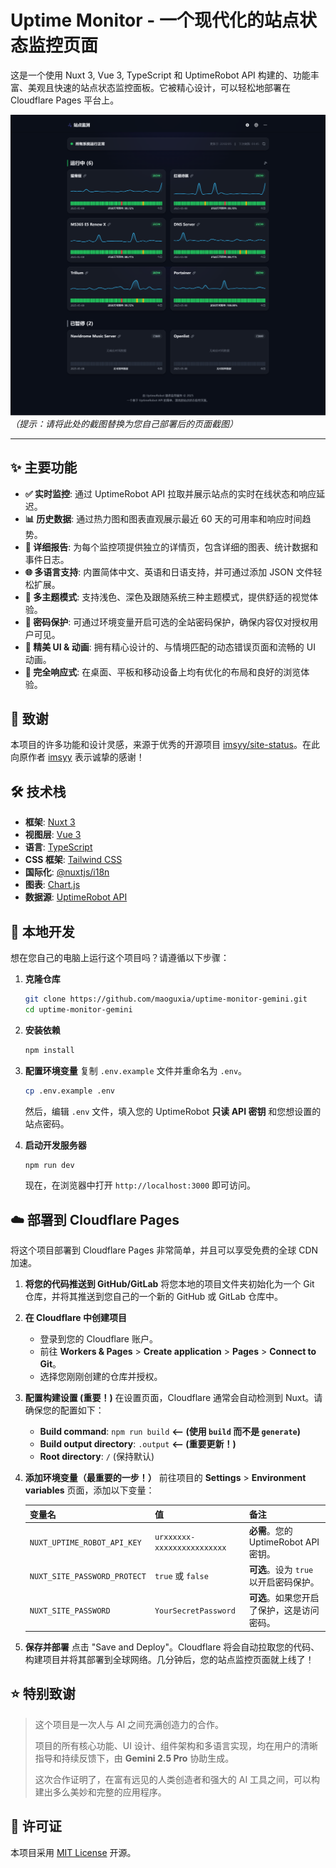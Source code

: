 # Uptime Monitor - 一个现代化的站点状态监控页面

这是一个使用 Nuxt 3, Vue 3, TypeScript 和 UptimeRobot API 构建的、功能丰富、美观且快速的站点状态监控面板。它被精心设计，可以轻松地部署在 Cloudflare Pages 平台上。

![项目截图](./screenshot.png)
_（提示：请将此处的截图替换为您自己部署后的页面截图）_

---

## ✨ 主要功能

- **✅ 实时监控**: 通过 UptimeRobot API 拉取并展示站点的实时在线状态和响应延迟。
- **📊 历史数据**: 通过热力图和图表直观展示最近 60 天的可用率和响应时间趋势。
- **📄 详细报告**: 为每个监控项提供独立的详情页，包含详细的图表、统计数据和事件日志。
- **🌐 多语言支持**: 内置简体中文、英语和日语支持，并可通过添加 JSON 文件轻松扩展。
- **🎨 多主题模式**: 支持浅色、深色及跟随系统三种主题模式，提供舒适的视觉体验。
- **🔐 密码保护**: 可通过环境变量开启可选的全站密码保护，确保内容仅对授权用户可见。
- **🎨 精美 UI & 动画**: 拥有精心设计的、与情境匹配的动态错误页面和流畅的 UI 动画。
- **📱 完全响应式**: 在桌面、平板和移动设备上均有优化的布局和良好的浏览体验。

## 🙏 致谢

本项目的许多功能和设计灵感，来源于优秀的开源项目 [imsyy/site-status](https://github.com/imsyy/site-status)。在此向原作者 [imsyy](https://github.com/imsyy) 表示诚挚的感谢！

## 🛠️ 技术栈

- **框架**: [Nuxt 3](https://nuxt.com/)
- **视图层**: [Vue 3](https://vuejs.org/)
- **语言**: [TypeScript](https://www.typescriptlang.org/)
- **CSS 框架**: [Tailwind CSS](https://tailwindcss.com/)
- **国际化**: [@nuxtjs/i18n](https://i18n.nuxtjs.org/)
- **图表**: [Chart.js](https://www.chartjs.org/)
- **数据源**: [UptimeRobot API](https://uptimerobot.com/api/)

## 🚀 本地开发

想在您自己的电脑上运行这个项目吗？请遵循以下步骤：

1.  **克隆仓库**
    ```bash
    git clone https://github.com/maoguxia/uptime-monitor-gemini.git
    cd uptime-monitor-gemini
    ```

2.  **安装依赖**
    ```bash
    npm install
    ```

3.  **配置环境变量**
    复制 `.env.example` 文件并重命名为 `.env`。
    ```bash
    cp .env.example .env
    ```
    然后，编辑 `.env` 文件，填入您的 UptimeRobot **只读 API 密钥** 和您想设置的站点密码。

4.  **启动开发服务器**
    ```bash
    npm run dev
    ```
    现在，在浏览器中打开 `http://localhost:3000` 即可访问。

## ☁️ 部署到 Cloudflare Pages

将这个项目部署到 Cloudflare Pages 非常简单，并且可以享受免费的全球 CDN 加速。

1.  **将您的代码推送到 GitHub/GitLab**
    将您本地的项目文件夹初始化为一个 Git 仓库，并将其推送到您自己的一个新的 GitHub 或 GitLab 仓库中。

2.  **在 Cloudflare 中创建项目**
    - 登录到您的 Cloudflare 账户。
    - 前往 **Workers & Pages** > **Create application** > **Pages** > **Connect to Git**。
    - 选择您刚刚创建的仓库并授权。

3.  **配置构建设置 (重要！)**
    在设置页面，Cloudflare 通常会自动检测到 Nuxt。请确保您的配置如下：
    - **Build command**: `npm run build` **<-- (使用 `build` 而不是 `generate`)**
    - **Build output directory**: `.output` **<-- (重要更新！)**
    - **Root directory**: `/` (保持默认)

4.  **添加环境变量（最重要的一步！）**
    前往项目的 **Settings** > **Environment variables** 页面，添加以下变量：

    | 变量名                        | 值                                  | 备注                                     |
    | ----------------------------- | ----------------------------------- | ---------------------------------------- |
    | `NUXT_UPTIME_ROBOT_API_KEY`     | `urxxxxxx-xxxxxxxxxxxxxxxx`         | **必需**。您的 UptimeRobot API 密钥。      |
    | `NUXT_SITE_PASSWORD_PROTECT`  | `true` 或 `false`                   | **可选**。设为 `true` 以开启密码保护。       |
    | `NUXT_SITE_PASSWORD`          | `YourSecretPassword`                | **可选**。如果您开启了保护，这是访问密码。 |

5.  **保存并部署**
    点击 "Save and Deploy"。Cloudflare 将会自动拉取您的代码、构建项目并将其部署到全球网络。几分钟后，您的站点监控页面就上线了！

## ⭐ 特别致谢

> 这个项目是一次人与 AI 之间充满创造力的合作。
>
> 项目的所有核心功能、UI 设计、组件架构和多语言实现，均在用户的清晰指导和持续反馈下，由 **Gemini 2.5 Pro** 协助生成。
>
> 这次合作证明了，在富有远见的人类创造者和强大的 AI 工具之间，可以构建出多么美妙和完整的应用程序。

## 📄 许可证

本项目采用 [MIT License](https://github.com/maoguxia/uptime-monitor-gemini/blob/main/LICENSE) 开源。